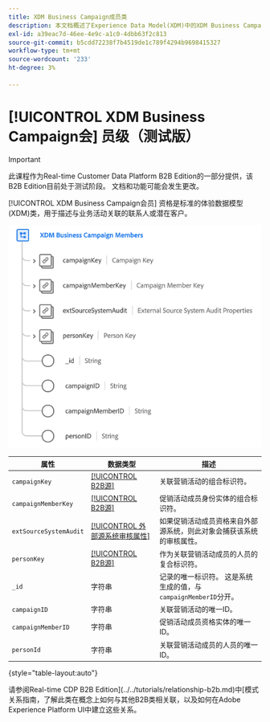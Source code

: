 ```yaml
---
title: XDM Business Campaign成员类
description: 本文档概述了Experience Data Model(XDM)中的XDM Business Campaign成员类。
exl-id: a39eac7d-46ee-4e9c-a1c0-4dbb63f2c813
source-git-commit: b5cdd72238f7b4519de1c789f4294b9698415327
workflow-type: tm+mt
source-wordcount: '233'
ht-degree: 3%

---
```


# [!UICONTROL XDM Business Campaign会] 员级（测试版）

>[!IMPORTANT]
>
>此课程作为Real-time Customer Data Platform B2B Edition的一部分提供，该B2B Edition目前处于测试阶段。 文档和功能可能会发生更改。

[!UICONTROL XDM Business Campaign会员] 资格是标准的体验数据模型(XDM)类，用于描述与业务活动关联的联系人或潜在客户。

![](../../images/classes/b2b/business-campaign-members.png)

| 属性 | 数据类型 | 描述 |
| --- | --- | --- |
| `campaignKey` | [[!UICONTROL B2B源]](../../data-types/b2b-source.md) | 关联营销活动的组合标识符。 |
| `campaignMemberKey` | [[!UICONTROL B2B源]](../../data-types/b2b-source.md) | 促销活动成员身份实体的组合标识符。 |
| `extSourceSystemAudit` | [[!UICONTROL 外部源系统审核属性]](../../data-types/external-source-system-audit-attributes.md) | 如果促销活动成员资格来自外部源系统，则此对象会捕获该系统的审核属性。 |
| `personKey` | [[!UICONTROL B2B源]](../../data-types/b2b-source.md) | 作为关联营销活动成员的人员的复合标识符。 |
| `_id` | 字符串 | 记录的唯一标识符。 这是系统生成的值，与`campaignMemberID`分开。 |
| `campaignID` | 字符串 | 关联营销活动的唯一ID。 |
| `campaignMemberID` | 字符串 | 促销活动成员资格实体的唯一ID。 |
| `personId` | 字符串 | 关联营销活动成员的人员的唯一ID。 |

{style=&quot;table-layout:auto&quot;}

请参阅Real-time CDP B2B Edition](../../tutorials/relationship-b2b.md)中[模式关系指南，了解此类在概念上如何与其他B2B类相关联，以及如何在Adobe Experience Platform UI中建立这些关系。
